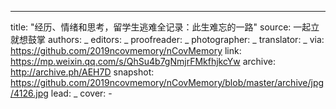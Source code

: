 -------------
title: "经历、情绪和思考，留学生逃难全记录：此生难忘的一路"
source: 一起立就想鼓掌
authors: _
editors: _
proofreader: _
photographer: _
translator: _
via: https://github.com/2019ncovmemory/nCovMemory
link: https://mp.weixin.qq.com/s/QhSu4b7gNmjrFMkfhjkcYw
archive: http://archive.ph/AEH7D
snapshot: https://github.com/2019ncovmemory/nCovMemory/blob/master/archive/jpg/4126.jpg
lead: _
cover: -
